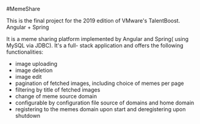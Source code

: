 #MemeShare

This is the final project for the 2019 edition of VMware's TalentBoost. Angular + Spring

It is a meme sharing platform implemented by Angular and Spring( using MySQL via JDBC). It's a full- stack application and offers the following functionalities:
- image uploading
- image deletion
- image edit
- pagination of fetched images, including choice of memes per page
- filtering by title of fetched images
- change of meme source domain
- configurable by configuration file source of domains and home domain
- registering to the memes domain upon start and deregistering upon shutdown
